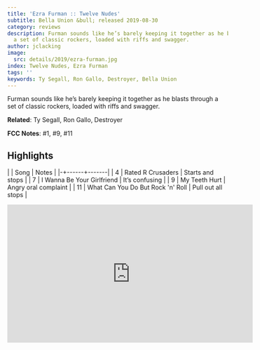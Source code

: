 ```yaml
---
title: 'Ezra Furman :: Twelve Nudes'
subtitle: Bella Union &bull; released 2019-08-30
category: reviews
description: Furman sounds like he’s barely keeping it together as he blasts through
  a set of classic rockers, loaded with riffs and swagger.
author: jclacking
image:
  src: details/2019/ezra-furman.jpg
index: Twelve Nudes, Ezra Furman
tags: ''
keywords: Ty Segall, Ron Gallo, Destroyer, Bella Union
---
```

Furman sounds like he’s barely keeping it together as he blasts through a set of classic rockers, loaded with riffs and swagger.<!--more-->

**Related**: Ty Segall, Ron Gallo, Destroyer

**FCC Notes**: #1, #9, #11

## Highlights

| | Song | Notes |
|-+------+-------|
| 4 | Rated R Crusaders | Starts and stops |
| 7 | I Wanna Be Your Girlfriend | It’s confusing |
| 9 | My Teeth Hurt | Angry oral complaint |
| 11 | What Can You Do But Rock 'n' Roll | Pull out all stops |

<div class="tlo-detail-video"><iframe width="560" height="315" src="https://www.youtube.com/embed/8e1h31hVGSw" frameborder="0" allow="autoplay; encrypted-media" allowfullscreen></iframe></div>

